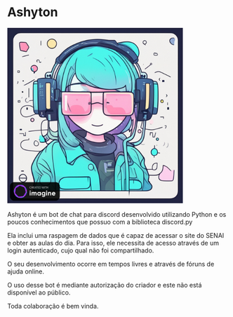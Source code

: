 # Ashyton

<img src="https://github.com/GustavoBrDev/Ashyton/blob/main/Original.jpeg" alt="Imagem do Bot Ashyton" height=400>

Ashyton é um bot de chat para discord desenvolvido utilizando Python e os poucos conhecimentos que possuo com a biblioteca discord.py

Ela inclui uma raspagem de dados que é capaz de acessar o site do SENAI e obter as aulas do dia. Para isso, ele necessita de acesso através de um login autenticado, cujo qual não foi compartilhado.

O seu desenvolvimento ocorre em tempos livres e através de fóruns de ajuda online.

O uso desse bot é mediante autorização do criador e este não está disponível ao público.

Toda colaboração é bem vinda.

